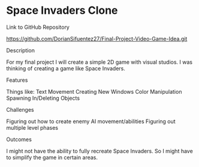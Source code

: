# Space Invaders Clone

Link to GitHub Repository 

https://github.com/DorianSifuentez27/Final-Project-Video-Game-Idea.git

Description

For my final project I will create a simple 2D game with visual studios. I was thinking of creating a game like Space Invaders.

Features

Things like:
Text
Movement
Creating New Windows
Color Manipulation
Spawning In/Deleting Objects

Challenges

Figuring out how to create enemy AI movement/abilities
Figuring out multiple level phases

Outcomes

I might not have the ability to fully recreate Space Invaders. So I might have to simplify the game in certain areas.
